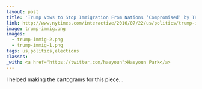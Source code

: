 ```yaml
---
layout: post
title: 'Trump Vows to Stop Immigration From Nations ‘Compromised’ by Terrorism. How Could It Work?'
link: http://www.nytimes.com/interactive/2016/07/22/us/politics/trump-immigration-ban-how-could-it-work.html
image: trump-immig.png
images:
  - trump-immig-2.png
  - trump-immig-1.png
tags: us,politics,elections
classes:
_with: <a href="https://twitter.com/haeyoun">Haeyoun Park</a>
---
```


I helped making the cartograms for this piece...

